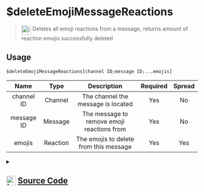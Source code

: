 # $deleteEmojiMessageReactions
> <img align="top" src="https://upload.wikimedia.org/wikipedia/commons/thumb/e/e4/Infobox_info_icon.svg/160px-Infobox_info_icon.svg.png?20150409153300" alt="image" width="25" height="auto"> Deletes all emoji reactions from a message, returns amount of reaction emojis successfully deleted
## Usage
```
$deleteEmojiMessageReactions[channel ID;message ID;...emojis]
```
| Name | Type | Description | Required | Spread
| :---: | :---: | :---: | :---: | :---: |
channel ID | Channel | The channel the message is located | Yes | No
message ID | Message | The message to remove emoji reactions from | Yes | No
emojis | Reaction | The emojis to delete from this message | Yes | Yes
<details>
<summary>
    
## <img align="top" src="https://cdn4.iconfinder.com/data/icons/iconsimple-logotypes/512/github-512.png" alt="image" width="25" height="auto">  [Source Code](https://github.com/tryforge/ForgeScript-V2/blob/main/src/native/deleteEmojiMessageReactions.ts)
    
</summary>
    
```ts
import { TextBasedChannel } from "discord.js"
import { ArgType, NativeFunction, Return } from "../structures"
import noop from "../functions/noop"

export default new NativeFunction({
    name: "$deleteEmojiMessageReactions",
    version: "1.0.0",
    description: "Deletes all emoji reactions from a message, returns amount of reaction emojis successfully deleted",
    unwrap: true,
    brackets: true,
    args: [
        {
            name: "channel ID",
            description: "The channel the message is located",
            rest: false,
            required: true,
            type: ArgType.Channel,
            check: (i: TextBasedChannel) => i.isTextBased()
        },
        {
            name: "message ID",
            description: "The message to remove emoji reactions from",
            rest: false,
            type: ArgType.Message,
            pointer: 0,
            required: true
        },
        {
            name: "emojis",
            description: "The emojis to delete from this message",
            required: true,
            pointer: 1,
            rest: true,
            type: ArgType.Reaction
        }
    ],
    async execute(ctx, [ channel, message, emojis ]) {
        let count = 0

        for (const emoji of emojis) {
            const success = await emoji.remove().catch(noop)
            if (success) count++
        }

        return Return.success(count)
    },
})
```
    
</details>